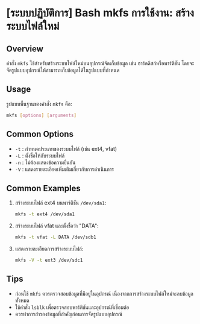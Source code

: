 # [ระบบปฏิบัติการ] Bash mkfs การใช้งาน: สร้างระบบไฟล์ใหม่

## Overview
คำสั่ง `mkfs` ใช้สำหรับสร้างระบบไฟล์ใหม่บนอุปกรณ์จัดเก็บข้อมูล เช่น ฮาร์ดดิสก์หรือพาร์ติชัน โดยจะจัดรูปแบบอุปกรณ์ให้สามารถเก็บข้อมูลได้ในรูปแบบที่กำหนด

## Usage
รูปแบบพื้นฐานของคำสั่ง `mkfs` คือ:
```bash
mkfs [options] [arguments]
```

## Common Options
- `-t` : กำหนดประเภทของระบบไฟล์ (เช่น ext4, vfat)
- `-L` : ตั้งชื่อให้กับระบบไฟล์
- `-n` : ไม่ต้องแสดงข้อความยืนยัน
- `-V` : แสดงรายละเอียดเพิ่มเติมเกี่ยวกับการดำเนินการ

## Common Examples
1. สร้างระบบไฟล์ ext4 บนพาร์ติชัน `/dev/sda1`:
   ```bash
   mkfs -t ext4 /dev/sda1
   ```

2. สร้างระบบไฟล์ vfat และตั้งชื่อว่า "DATA":
   ```bash
   mkfs -t vfat -L DATA /dev/sdb1
   ```

3. แสดงรายละเอียดการสร้างระบบไฟล์:
   ```bash
   mkfs -V -t ext3 /dev/sdc1
   ```

## Tips
- ก่อนใช้ `mkfs` ควรตรวจสอบข้อมูลที่มีอยู่ในอุปกรณ์ เนื่องจากการสร้างระบบไฟล์ใหม่จะลบข้อมูลทั้งหมด
- ใช้คำสั่ง `lsblk` เพื่อตรวจสอบพาร์ติชันและอุปกรณ์ที่เชื่อมต่อ
- ควรทำการสำรองข้อมูลที่สำคัญก่อนการจัดรูปแบบอุปกรณ์